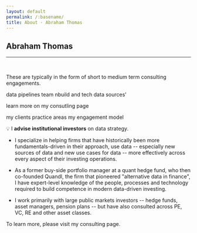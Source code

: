 ```yaml
---
layout: default
permalink: /:basename/
title: About · Abraham Thomas
---
```


## Abraham Thomas

----

<br/>

These are typically in the form of short to medium term consulting engagements.

data pipelines
team nbuild and tech
data sources'

learn more on my consutling page

my clients
practice areas
my engagement model



💡 I **advise institutional investors** on data strategy.

* I specialize in helping firms that have historically been more fundamentals-driven in their approach, use data -- especially new sources of data and new use cases for data -- more effectively across every aspect of their investing operations.  

* As a former buy-side portfolio manager at a quant hedge fund, who then co-founded Quandl, the firm that pioneered "alternative data in finance", I have expert-level knowledge of the people, processes and technology required to build competence in modern data-driven investing.

* I work primarily with large public markets investors -- hedge funds, asset managers, pension plans -- but have also consulted across PE, VC, RE and other asset classes.

To learn more, please visit my consulting page. 